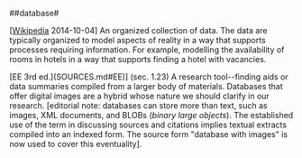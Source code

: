 ##database#

\[[Wikipedia](http://en.wikipedia.org/wiki/Database) 2014-10-04\] An organized collection of data. The data are typically organized to model aspects of reality in a way that supports processes requiring information. For example, modelling the availability of rooms in hotels in a way that supports finding a hotel with vacancies.

\[EE 3rd ed.](SOURCES.md#EE)\] (sec. 1.23) A research tool--finding aids or data summaries compiled from a larger body of materials. Databases that offer digital images are a hybrid whose nature we should clarify in our research. \[editorial note: databases can store more than text, such as images, XML documents, and BLOBs (*binary large objects*). The established use of the term in discussing sources and citations implies textual extracts compiled into an indexed form. The source form "database with images" is now used to cover this eventuality\].

